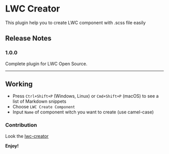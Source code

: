 # LWC Creator

This plugin help you to create LWC component with .scss file easily

## Release Notes
### 1.0.0

Complete plugin for LWC Open Source.

-----------------------------------------------------------------------------------------------------------

## Working

* Press `Ctrl+Shift+P` (Windows, Linux) or `Cmd+Shift+P` (macOS) to see a list of Markdown snippets
* Choose `LWC Create Component`
* Input `Name` of component witch you want to create (use camel-case)


### Contribution

Look the [lwc-creator](https://github.com/zankoav/LWC-Creator) 

**Enjoy!**
